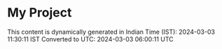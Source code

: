 # My Project

This content is dynamically generated in Indian Time (IST): 2024-03-03 11:30:11 IST
Converted to UTC: 2024-03-03 06:00:11 UTC
